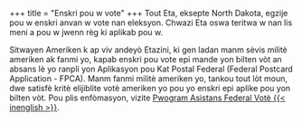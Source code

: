 +++
title = "Enskri pou w vote"
+++
Tout Eta, eksepte North Dakota, egzije pou w enskri anvan w vote nan eleksyon. Chwazi Eta oswa teritwa w nan lis meni a pou w jwenn règ ki aplikab pou w.

Sitwayen Ameriken k ap viv andeyò Etazini, ki gen ladan manm sèvis militè ameriken ak fanmi yo, kapab enskri pou vote epi mande yon bilten vòt an absans lè yo ranpli yon Aplikasyon pou Kat Postal Federal (Federal Postcard Application - FPCA). Manm fanmi militè ameriken yo, tankou tout lòt moun, dwe satisfè kritè elijiblite votè ameriken yo pou yo enskri epi aplike pou yon bilten vòt. Pou plis enfòmasyon, vizite [Pwogram Asistans Federal Votè {{< inenglish >}}](https://www.fvap.gov/).